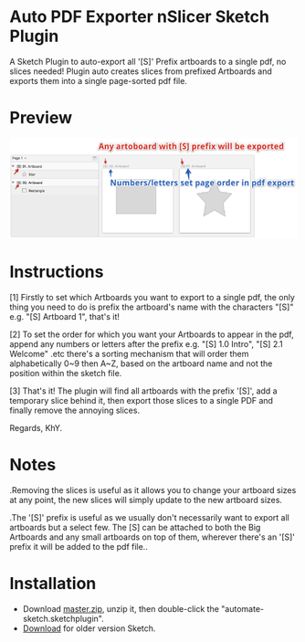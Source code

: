 # Auto PDF Exporter nSlicer Sketch Plugin

A Sketch Plugin to auto-export all '[S]' Prefix artboards to a single pdf, no slices needed! Plugin auto creates slices from prefixed Artboards and exports them into a single page-sorted pdf file.


# Preview
<img src="https://github.com/Atim33/autopdfexporter-sketch-plugin/blob/master/overview.png"></img>


# Instructions

[1] Firstly to set which Artboards you want to export to a single pdf, the only thing you need to do is prefix the artboard's name with the characters "[S]" e.g. "[S] Artboard 1", that's it!

[2] To set the order for which you want your Artboards to appear in the pdf, append any numbers or letters after the prefix e.g. "[S] 1.0 Intro", "[S] 2.1 Welcome" .etc there's a sorting mechanism that will order them alphabetically 0~9 then A~Z, based on the artboard name and not the position within the sketch file.

[3] That's it! The plugin will find all artboards with the prefix '[S]', add a temporary slice behind it, then export those slices to a single PDF and finally remove the annoying slices.


Regards,
KhY.


# Notes

.Removing the slices is useful as it allows you to change your artboard sizes at any point, the new slices will simply update to the new artboard sizes.

.The '[S]' prefix is useful as we usually don't necessarily want to export all artboards but a select few. The [S] can be attached to both the Big Artboards and any small artboards on top of them, wherever there's an '[S]' prefix it will be added to the pdf file..

# Installation
<ul>
  <li>Download <a href="https://github.com/Atim33/autopdfexporter-sketch-plugin/archive/master.zip">master.zip</a>, unzip it, then double-click the "automate-sketch.sketchplugin".</li>
  <li><a href="https://github.com/Atim33/autopdfexporter-sketch-plugin/releases">Download</a> for older version Sketch.</li>
</ul>
